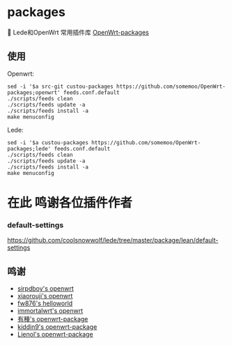 # packages
🤖 Lede和OpenWrt 常用插件库
[OpenWrt-packages](https://github.com/somemoo/OpenWrt-packages)

## 使用
Openwrt:
```
sed -i '$a src-git custou-packages https://github.com/somemoo/OpenWrt-packages;openwrt' feeds.conf.default
./scripts/feeds clean
./scripts/feeds update -a
./scripts/feeds install -a
make menuconfig
```
Lede:
```
sed -i '$a custou-packages https://github.com/somemoo/OpenWrt-packages;lede' feeds.conf.default
./scripts/feeds clean
./scripts/feeds update -a
./scripts/feeds install -a
make menuconfig
```

# 在此 鸣谢各位插件作者 


### default-settings
https://github.com/coolsnowwolf/lede/tree/master/package/lean/default-settings


## 鸣谢
- [sirpdboy's openwrt](https://github.com/sirpdboy)
- [xiaorouji's openwrt](https://github.com/xiaorouji)
- [fw876's helloworld](https://github.com/fw876/helloworld)
- [immortalwrt's openwrt](https://github.com/immortalwrt/packages)
- [有種's openwrt-package](https://github.com/kenzok8/openwrt-packages)
- [kiddin9's openwrt-package](https://github.com/kiddin9/openwrt-packages)
- [Lienol's openwrt-package](https://github.com/Lienol/openwrt-package)
